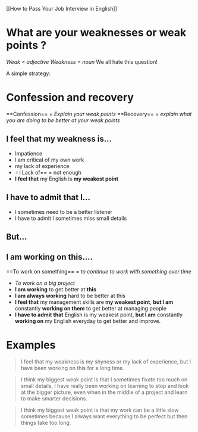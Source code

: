 [[How to Pass Your Job Interview in English]]
# What are your weaknesses or weak points ?

*Weak = adjective
Weakness = noun*
We all hate this question!

A simple strategy:
# Confession and recovery
==Confession== = *Explain your weak points*
==Recovery== = *explain what you are doing to be better at your weak points*

## I feel that my weakness is...
- Impatience
- l am critical of my own work
- my lack of experience
- ==Lack of== = not enough
- **I feel that** my English is **my weakest point**

## I have to admit that I...
- I sometimes need to be a better listener
- I have to admit I sometimes miss small details

## But...
## l am working on this....
==To work on something== = *to continue to work with something over time*
- *To work on a big project*
- **I am working** to get better at **this**
- **I am always working** hard to be better at this
- **I feel that** my management skills are **my weakest point**, **but I am** constantly **working on them** to get better at managing people
- **I have to admit that** English is my weakest point, **but I am** constantly **working on** my English everyday to get better and improve.

# Examples
> I feel that my weakness is my shyness or my lack of experience, but I have been working on this for a long time.

> I think my biggest weak point is that I sometimes fixate too much on small details, I have really been working on learning to stop and look at the bigger picture, even when in the middle of a project and learn to make smarter decisions.

> I think my biggest weak point is that my work can be a little slow sometimes because I always want everything to be perfect but then things take too long.


